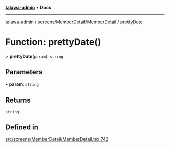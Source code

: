 [**talawa-admin**](../../../../README.md) • **Docs**

***

[talawa-admin](../../../../modules.md) / [screens/MemberDetail/MemberDetail](../README.md) / prettyDate

# Function: prettyDate()

\> **prettyDate**(`param`): `string`

## Parameters

• **param**: `string`

## Returns

`string`

## Defined in

[src/screens/MemberDetail/MemberDetail.tsx:742](https://github.com/PalisadoesFoundation/talawa-admin/blob/084ac7e92dede9766b77e75cf296f40165965140/src/screens/MemberDetail/MemberDetail.tsx#L742)
